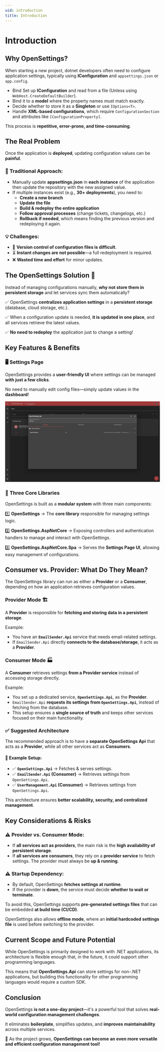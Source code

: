 ```yaml
---
uid: introduction
title: Introduction
---
```


# Introduction

## Why OpenSettings?  

When starting a new project, dotnet developers often need to configure application settings, typically using **IConfiguration** and `appsettings.json` or `app.config`.  

- Bind Set up **IConfiguration** and read from a file (Unless using `WebHost.CreateDefaultBuilder`).  
- Bind it to a **model** where the property names must match exactly.  
- Decide whether to store it as a **Singleton** or use `IOptions<T>`.  
- Handle **XML-based configurations**, which require `ConfigurationSection` and attributes like `[ConfigurationProperty]`.  

This process is **repetitive, error-prone, and time-consuming**.  

## The Real Problem  

Once the application is **deployed**, updating configuration values can be **painful**.  

### 🔴 Traditional Approach:  

- Manually update **appsettings.json** in **each instance** of the application then update the repository with the new assigned value.  
- If multiple instances exist (e.g., **30+ deployments**), you need to:  
  - **Create a new branch**  
  - **Update the file**  
  - **Build & redeploy the entire application**  
  - **Follow approval processes** (change tickets, changelogs, etc.)  
  - **Rollback if needed**, which means finding the previous version and redeploying it again.  

### 💡 Challenges:  

- 🔄 **Version control of configuration files is difficult**.  
- ⏳ **Instant changes are not possible**—a full redeployment is required.  
- ❌ **Wasted time and effort** for minor updates.  

## The OpenSettings Solution 🚀  

Instead of managing configurations manually, **why not store them in persistent storage** and let services sync them automatically?  

✅ OpenSettings **centralizes application settings** in a **persistent storage** (database, cloud storage, etc.).  

✅ When a configuration update is needed, **it is updated in one place**, and all services retrieve the latest values.  

✅ **No need to redeploy** the application just to change a setting!  

## Key Features & Benefits  

### 🖥️ **Settings Page**  
OpenSettings provides a **user-friendly UI** where settings can be managed **with just a few clicks**.  

No need to manually edit config files—simply update values in the **dashboard**!  

![Introduction Setting List Page](../assets/introduction-setting-list-page.png)

### 🔧 **Three Core Libraries**  
OpenSettings is built as a **modular system** with three main components:  

1️⃣ **OpenSettings** → The **core library** responsible for managing settings logic.

2️⃣ **OpenSettings.AspNetCore** → Exposing controllers and authentication handlers to manage and interact with OpenSettings.  

3️⃣ **OpenSettings.AspNetCore.Spa** → Serves the **Settings Page UI**, allowing easy management of configurations.  

## Consumer vs. Provider: What Do They Mean?  

The OpenSettings library can run as either a **Provider** or a **Consumer**, depending on how an application retrieves configuration values.  

### **Provider Mode 🏗️**  
A **Provider** is responsible for **fetching and storing data in a persistent storage**.  

Example:  
- You have an **`EmailSender.Api`** service that needs email-related settings.  
- If `EmailSender.Api` directly **connects to the database/storage**, it acts as a **Provider**.  

### **Consumer Mode 🏭**  
A **Consumer** retrieves settings **from a Provider service** instead of accessing storage directly.  

Example:  
- You set up a dedicated service, **`OpenSettings.Api`**, as the **Provider**.  
- `EmailSender.Api` **requests its settings from `OpenSettings.Api`**, instead of fetching from the database.  
- This setup ensures a **single source of truth** and keeps other services focused on their main functionality.  

### ✅ Suggested Architecture  
The recommended approach is to have a **separate OpenSettings Api** that acts as a **Provider**, while all other services act as **Consumers**.  

#### 📌 Example Setup:  
- ✅ **`OpenSettings.Api`** → Fetches & serves settings.  
- ✅ **`EmailSender.Api` (Consumer)** → Retrieves settings from `OpenSettings.Api`.  
- ✅ **`UserManagement.Api` (Consumer)** → Retrieves settings from `OpenSettings.Api`.  

This architecture ensures **better scalability, security, and centralized management**.  

## Key Considerations & Risks  

### ⚠ Provider vs. Consumer Mode:  

- If **all services act as providers**, the main risk is the **high availability of persistent storage**.  
- If **all services are consumers**, they rely on a **provider service** to fetch settings. The provider must always be **up & running**.  

### ⚠ Startup Dependency:  

- By default, OpenSettings **fetches settings at runtime**.  
- If the provider is **down**, the service must decide **whether to wait or terminate**.  

To avoid this, OpenSettings supports **pre-generated settings files** that can be embedded **at build time (CI/CD)**.  

OpenSettings also allows **offline mode**, where an **initial hardcoded settings file** is used before switching to the provider.  

## Current Scope and Future Potential

While OpenSettings is primarily designed to work with .NET applications, its architecture is flexible enough that, in the future, it could support other programming languages.

This means that **OpenSettings.Api** can store settings for non-.NET applications, but building this functionality for other programming languages would require a custom SDK.

## Conclusion  

OpenSettings **is not a one-day project**—it's a powerful tool that solves **real-world configuration management challenges**.  

It eliminates **boilerplate**, simplifies updates, and **improves maintainability** across multiple services.  

🚀 As the project grows, **OpenSettings can become an even more versatile and efficient configuration management tool!** 